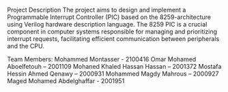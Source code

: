 Project Description
The project aims to design and implement a Programmable Interrupt Controller (PIC) based on the 8259-architecture using Verilog hardware description language. The 8259 PIC is a crucial component in computer systems responsible for managing and prioritizing interrupt requests, facilitating efficient communication between peripherals and the CPU.


Team Members:
Mohammed Montasser - 2100416
Omar Mohamed Aboelfetouh – 2001109
Mohaned Khaled Hassan Hassan – 2001372
Mostafa Hessin Ahmed Qenawy – 2000931
Mohammed Magdy Mahrous – 2000927
Maged Mohamed Abdelghaffar - 2001951

